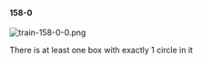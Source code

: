 #### 158-0
![train-158-0-0.png](https://github.com/lil-lab/nlvr/raw/master/nlvr/train/images/46/train-158-0-0.png "train-158-0-0.png")

There is at least one box with exactly 1 circle in it
